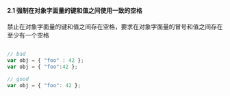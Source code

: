 #### 2.1 强制在对象字面量的键和值之间使用一致的空格
禁止在对象字面量的键和值之间存在空格，要求在对象字面量的冒号和值之间存在至少有一个空格
```javascript

// bad
var obj = { "foo" : 42 };
var obj = { "foo":42 };

// good
var obj = { "foo": 42 };
```